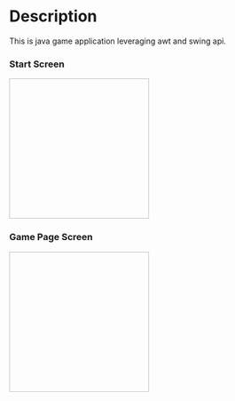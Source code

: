 # Description
This is java game application leveraging awt and swing api.

### Start Screen
<img url="/images/image1.png" height="252px" width="252px"/>

### Game Page Screen
<img url="/images/image2.png" height="252px" width="252px"/>
